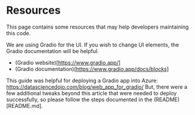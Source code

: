 # Resources
This page contains some resources that may help developers maintaining this code.  

We are using Gradio for the UI.  If you wish to change UI elements, the Gradio documentation will be helpful.  
+ (Gradio website)[https://www.gradio.app/]
+ (Gradio documentation)[https://www.gradio.app/docs/blocks]

This guide was helpful for deploying a Gradio app into Azure: https://datasciencedojo.com/blog/web_app_for_gradio/  But, there were a few additional tweaks beyond this article that were needed to deploy successfully, so please follow the steps documented in the (README)[README.md].  